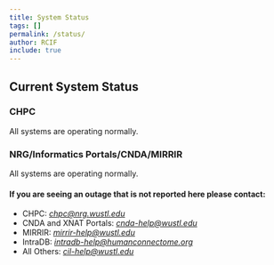 ```yaml
---
title: System Status
tags: []
permalink: /status/
author: RCIF
include: true
---
```

## Current System Status

### CHPC
All systems are operating normally.

### NRG/Informatics Portals/CNDA/MIRRIR
All systems are operating normally.

#### If you are seeing an outage that is not reported here please contact:

* CHPC:  *chpc@nrg.wustl.edu*
* CNDA and XNAT Portals:  *cnda-help@wustl.edu*
* MIRRIR:  *mirrir-help@wustl.edu*
* IntraDB:  *intradb-help@humanconnectome.org*
* All Others:  *cil-help@wustl.edu*
